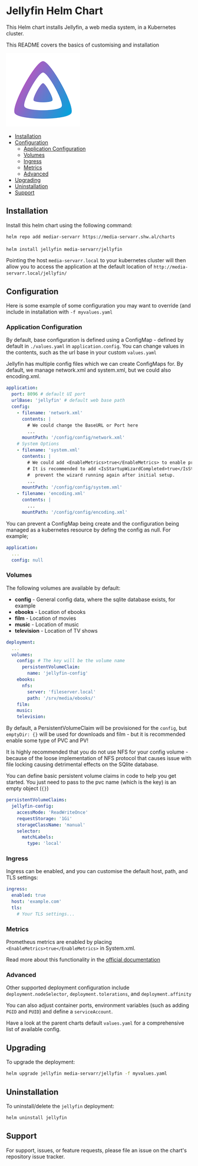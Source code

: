 # Jellyfin Helm Chart

This Helm chart installs Jellyfin, a web media system, in a Kubernetes cluster.

This README covers the basics of customising and installation

![Jellyfin](./icon.png)

<!-- vim-md-toc format=bullets ignore=^TODO$ -->
* [Installation](#installation)
* [Configuration](#configuration)
  * [Application Configuration](#application-configuration)
  * [Volumes](#volumes)
  * [Ingress](#ingress)
  * [Metrics](#metrics)
  * [Advanced](#advanced)
* [Upgrading](#upgrading)
* [Uninstallation](#uninstallation)
* [Support](#support)
<!-- vim-md-toc END -->

## Installation

Install this helm chart using the following command:

```bash
helm repo add mediar-servarr https://media-servarr.shw.al/charts

helm install jellyfin media-servarr/jellyfin
```

Pointing the host `media-servarr.local` to your kubernetes cluster will then allow you to access the application at the default location of `http://media-servarr.local/jellyfin/`

## Configuration

Here is some example of some configuration you may want to override (and include in installation with `-f myvalues.yaml`

### Application Configuration

By default, base configuration is defined using a ConfigMap - defined by default in `./values.yaml` in `application.config`. You can change values in the contents, such as the url base in your custom `values.yaml`

Jellyfin has multiple config files which we can create ConfigMaps for. By default, we manage network.xml and system.xml, but we could also encoding.xml.

```yaml
application:
  port: 8096 # default UI port
  urlBase: 'jellyfin' # default web base path
  config:
    - filename: 'network.xml'
      contents: |
        # We could change the BaseURL or Port here
        ...
      mountPath: '/config/config/network.xml'
    # System Options
    - filename: 'system.xml'
      contents: |
        # We could add <EnableMetrics>true</EnableMetrics> to enable prometheus metrics
        # It is recommended to add <IsStartupWizardCompleted>true</IsStartupWizardCompleted> to
        #  prevent the wizard running again after initial setup.
        ...
      mountPath: '/config/config/system.xml'
    - filename: 'encoding.xml'
      contents: |
        ...
      mountPath: '/config/config/encoding.xml'
```

You can prevent a ConfigMap being create and the configuration being managed as a kubernetes resource by defing the config as null. For example;

```yaml
application:
  ...
  config: null
```

### Volumes

The following volumes are available by default:

- **config** - General config data, where the sqlite database exists, for example
- **ebooks** - Location of ebooks
- **film** - Location of movies
- **music** - Location of music
- **television** - Location of TV shows

```yaml
deployment:
  ...
  volumes:
    config: # The key will be the volume name
      persistentVolumeClaim:
        name: 'jellyfin-config'
    ebooks:
      nfs:
        server: 'fileserver.local'
        path: '/srv/media/ebooks/'
    film:
    music:
    television:
```

By default, a PersistentVolumeClaim will be provisioned for the `config`, but `emptyDir: {}` will be used for downloads and film - but it is recommended enable some type of PVC and PV!

It is highly recommended that you do not use NFS for your config volume - because of the loose implementation of NFS protocol that causes issue with file locking causing detrimental effects on the SQlite database.

You can define basic persistent volume claims in code to help you get started. You just need to pass to the pvc name (which is the key) is an empty object (`{}`)

```yaml
persistentVolumeClaims:
  jellyfin-config:
    accessMode: 'ReadWriteOnce'
    requestStorage: '1Gi'
    storageClassName: 'manual'
    selector:
      matchLabels:
        type: 'local'
```

### Ingress

Ingress can be enabled, and you can customise the default host, path, and TLS settings:

```yaml
ingress:
  enabled: true
  host: 'example.com'
  tls:
    # Your TLS settings...
```

### Metrics

Prometheus metrics are enabled by placing `<EnableMetrics>true</EnableMetrics>` in System.xml.

Read more about this functionality in the [official documentation](https://jellyfin.org/docs/general/networking/monitoring/)

### Advanced

Other supported deployment configuration include `deployment.nodeSelector`, `deployment.tolerations`, and `deployment.affinity`

You can also adjust container ports, environment variables (such as adding `PGID` and `PUID`) and define a `serviceAccount`.

Have a look at the parent charts default `values.yaml` for a comprehensive list of available config.

## Upgrading

To upgrade the deployment:

```bash
helm upgrade jellyfin media-servarr/jellyfin -f myvalues.yaml
```

## Uninstallation

To uninstall/delete the `jellyfin` deployment:

```bash
helm uninstall jellyfin
```

## Support

For support, issues, or feature requests, please file an issue on the chart's repository issue tracker.
